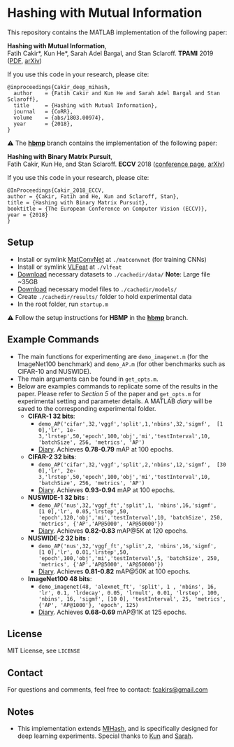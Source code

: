 # Hashing with Mutual Information
This repository contains the MATLAB implementation of the following paper:

**Hashing with Mutual Information**,  
Fatih Cakir*, Kun He*, Sarah Adel Bargal, and Stan Sclaroff.
**TPAMI** 2019 ([PDF](https://ieeexplore.ieee.org/document/8705282), [arXiv](https://arxiv.org/abs/1803.00974))

If you use this code in your research, please cite:
```
@inproceedings{Cakir_deep_mihash,
  author    = {Fatih Cakir and Kun He and Sarah Adel Bargal and Stan Sclaroff},
  title     = {Hashing with Mutual Information},
  journal   = {CoRR},
  volume    = {abs/1803.00974},
  year      = {2018},
}
```

:warning: The **[hbmp](https://github.com/fcakir/deep-mihash/tree/hbmp)** branch contains the implementation of the following paper:

**Hashing with Binary Matrix Pursuit**,  
Fatih Cakir, Kun He, and Stan Sclaroff.
**ECCV** 2018 ([conference page](http://openaccess.thecvf.com/content_ECCV_2018/html/Fatih_Cakir_Hashing_with_Binary_ECCV_2018_paper.html), [arXiv](https://arxiv.org/abs/1808.01990))

If you use this code in your research, please cite:
```
@InProceedings{Cakir_2018_ECCV,
author = {Cakir, Fatih and He, Kun and Sclaroff, Stan},
title = {Hashing with Binary Matrix Pursuit},
booktitle = {The European Conference on Computer Vision (ECCV)},
year = {2018}
}
```

## Setup
* Install or symlink [MatConvNet](http://www.vlfeat.org/matconvnet/) at `./matconvnet` (for training CNNs)
* Install or symlink [VLFeat](http://www.vlfeat.org/)  at `./vlfeat`
* [Download](https://www.dropbox.com/s/7ovbuheetguinj3/data.tar.gz?dl=0) necessary datasets to `./cachedir/data/` **Note**: Large file ~35GB
* [Download](https://www.dropbox.com/s/n2nxibo0ckdo6hp/models.tar.gz?dl=0) necessary model files to `./cachedir/models/`
* Create `./cachedir/results/` folder to hold experimental data
* In the root folder, run `startup.m`

:warning: Follow the setup instructions for **HBMP** in the **[hbmp](https://github.com/fcakir/deep-mihash/tree/hbmp)** branch.

## Example Commands
* The main functions for experimenting are `demo_imagenet.m` (for the ImageNet100 benchmark) and `demo_AP.m` (for other benchmarks such as CIFAR-10 and NUSWIDE). 
* The main arguments can be found in `get_opts.m`. 
* Below are examples commands to replicate some of the results in the paper. Please refer to *Section 5* of the paper and `get_opts.m` for experimental setting and parameter details.  A MATLAB *diary* will be saved to the corresponding experimental folder. 
    * **CIFAR-1 32 bits**: 
		* `demo_AP('cifar',32,'vggf','split',1,'nbins',32,'sigmf', 
    [1 0],'lr', 1e-3,'lrstep',50,'epoch',100,'obj','mi','testInterval',10, 'batchSize', 256, 'metrics', 'AP')`
        * [Diary](https://www.dropbox.com/s/v3wzo1qwmgcq3uv/diary_003.txt?dl=0). Achieves **0.78-0.79** mAP at 100 epochs. 
    * **CIFAR-2 32 bits**: 
 		* `demo_AP('cifar',32,'vggf','split',2,'nbins',12,'sigmf', 
    [30 0],'lr', 2e-3,'lrstep',50,'epoch',100,'obj','mi','testInterval',10, 'batchSize', 256, 'metrics', 'AP')`
        * [Diary](https://www.dropbox.com/s/s7ga1wtq6n2qkyh/diary_001.txt?dl=0). Achieves **0.93-0.94** mAP at 100 epochs.
    * **NUSWIDE-1 32 bits** : 
		* `demo_AP('nus',32,'vggf_ft','split',1, 'nbins',16,'sigmf', 
    [1 0],'lr', 0.05,'lrstep',50, 'epoch',120,'obj','mi','testInterval',10, 'batchSize', 250, 'metrics', {'AP','AP@5000', 'AP@50000'})`
        * [Diary](https://www.dropbox.com/s/gte6e5ikk5jpb5j/nus-1-diary.txt?dl=0). Achieves **0.82-0.83** mAP@5K at 120 epochs. 
    * **NUSWIDE-2 32 bits** : 
		* `demo_AP('nus',32,'vggf_ft','split',2, 'nbins',16,'sigmf', 
    [1 0],'lr', 0.01,'lrstep',50, 'epoch',100,'obj','mi','testInterval',5, 'batchSize', 250, 'metrics', {'AP','AP@5000', 'AP@50000'})`
        * [Diary](https://www.dropbox.com/s/wgwx1n8swwme38g/nus-2-diary.txt?dl=0). Achieves **0.81-0.82** mAP@50K at 100 epochs. 
    * **ImageNet100 48 bits**: 
		*  `demo_imagenet(48, 'alexnet_ft', 'split', 1 , 'nbins', 16, 'lr', 0.1, 'lrdecay', 0.05, 'lrmult', 0.01, 'lrstep', 100, 'nbins', 16, 'sigmf', [10 0], 'testInterval', 25, 'metrics', {'AP', 'AP@1000'}, 'epoch', 125)`
        * [Diary](https://www.dropbox.com/s/34xb6wea3a7jsas/imagenet100-diary.txt?dl=0). Achieves **0.68-0.69** mAP@1K at 125 epochs. 

## License
MIT License, see `LICENSE`

## Contact
For questions and comments, feel free to contact: fcakirs@gmail.com

## Notes
- This implementation extends [MIHash](http://github.com/fcakir/mihash), and is specifically designed for deep learning experiments. Special thanks to [Kun](http://github.com/kunhe) and [Sarah](https://github.com/sbargal).
